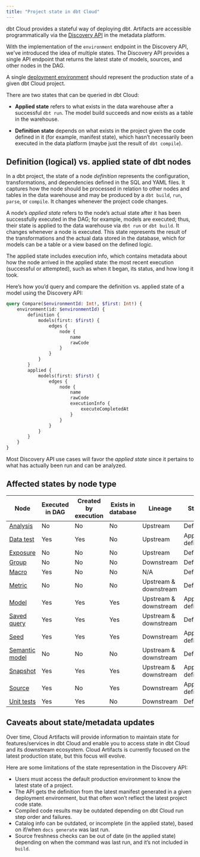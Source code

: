 ```yaml
---
title: "Project state in dbt Cloud"
---
```


dbt Cloud provides a stateful way of deploying dbt. Artifacts are accessible programmatically via the [Discovery API](/docs/dbt-cloud-apis/discovery-querying) in the metadata platform.

With the implementation of the `environment` endpoint in the Discovery API, we've introduced the idea of multiple states. The Discovery API provides a single API endpoint that returns the latest state of models, sources, and other nodes in the DAG. 

A single [deployment environment](/docs/environments-in-dbt) should represent the production state of a given dbt Cloud project.

There are two states that can be queried in dbt Cloud:

- **Applied state** refers to what exists in the data warehouse after a successful `dbt run`. The model build succeeds and now exists as a table in the warehouse.
    
- **Definition state** depends on what exists in the project given the code defined in it (for example, manifest state), which hasn’t necessarily been executed in the data platform (maybe just the result of `dbt compile`).

## Definition (logical) vs. applied state of dbt nodes

In a dbt project, the state of a node _definition_ represents the configuration, transformations, and dependencies defined in the SQL and YAML files. It captures how the node should be processed in relation to other nodes and tables in the data warehouse and may be produced by a `dbt build`, `run`, `parse`, or `compile`. It changes whenever the project code changes. 

A node’s _applied state_ refers to the node’s actual state after it has been successfully executed in the DAG; for example, models are executed; thus, their state is applied to the data warehouse via `dbt run` or `dbt build`. It changes whenever a node is executed. This state represents the result of the transformations and the actual data stored in the database, which for models can be a table or a view based on the defined logic.

The applied state includes execution info, which contains metadata about how the node arrived in the applied state: the most recent execution (successful or attempted), such as when it began, its status, and how long it took.

Here’s how you’d query and compare the definition  vs. applied state of a model using the Discovery API: 

```graphql
query Compare($environmentId: Int!, $first: Int!) {
	environment(id: $environmentId) {
		definition {
			models(first: $first) {
				edges {
					node {
						name
						rawCode
					}
				}
			}
		}
		applied {
			models(first: $first) {
				edges {
					node {
						name
						rawCode 
						executionInfo {
							executeCompletedAt
						}
					}
				}
			}
		}
	}
}

```

Most Discovery API use cases will favor the _applied state_ since it pertains to what has actually been run and can be analyzed.
 
## Affected states by node type

| Node                                          | Executed in DAG  | Created by execution | Exists in database | Lineage               | States               |
|-----------------------------------------------|------------------|----------------------|--------------------|-----------------------|----------------------|
| [Analysis](/docs/build/analyses)   	        | No               | No                   | No                 | Upstream            | Definition 	      |
| [Data test](/docs/build/data-tests)           | Yes              | Yes                  | No                 | Upstream              | Applied & definition |
| [Exposure](/docs/build/exposures)             | No               | No                   | No                 | Upstream              | Definition           |
| [Group](/docs/build/groups)                   | No               | No                   | No                 | Downstream            | Definition           |
| [Macro](/docs/build/jinja-macros)             | Yes              | No                   | No                 | N/A                   | Definition           |
| [Metric](/docs/build/metrics-overview)     	| No               | No                   | No                 | Upstream & downstream | Definition           |
| [Model](/docs/build/models)                   | Yes              | Yes                  | Yes                | Upstream & downstream | Applied & definition |
| [Saved query](/docs/build/saved-queries)      | Yes              | Yes                  | Yes                | Upstream & downstream | Definition 	      |
| [Seed](/docs/build/seeds)                     | Yes              | Yes                  | Yes                | Downstream            | Applied & definition |
| [Semantic model](/docs/build/semantic-models) | No               | No                   | No                 | Upstream & downstream | Definition           |
| [Snapshot](/docs/build/snapshots)             | Yes              | Yes                  | Yes                | Upstream & downstream | Applied & definition |
| [Source](/docs/build/sources)                 | Yes              | No                   | Yes                | Downstream            | Applied & definition |
| [Unit tests](/docs/build/unit-tests)          | Yes              | Yes                  | No                 | Downstream   	       | Definition 	      |


## Caveats about state/metadata updates 

Over time, Cloud Artifacts will provide information to maintain state for features/services in dbt Cloud and enable you to access state in dbt Cloud and its downstream ecosystem. Cloud Artifacts is currently focused on the latest production state, but this focus will evolve.

Here are some limitations of the state representation in the Discovery API:

- Users must access the default production environment to know the latest state of a project.
- The API gets the definition from the latest manifest generated in a given deployment environment, but that often won’t reflect the latest project code state.
- Compiled code results may be outdated depending on dbt Cloud run step order and failures.
- Catalog info can be outdated, or incomplete (in the applied state), based on if/when `docs generate` was last run.
- Source freshness checks can be out of date (in the applied state) depending on when the command was last run, and it’s not included in `build`. 
